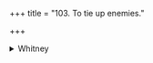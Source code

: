 +++
title = "103. To tie up enemies."

+++

<details><summary>Whitney</summary>

### Comment
Found also in Pāipp. xix., in reversed order of verses. Used by Kāuś. (16. 6) in connection with the following hymn, in a battle rite for victory over enemies: fetters, as the comm. explains, are thrown down in places where the hostile army will pass.


### Translations
Translated: Ludwig, p. 518; Griffith, i. 301.
</details>
